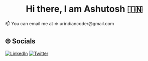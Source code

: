&nbsp;
<h1 align="center"> Hi there, I am Ashutosh 🇮🇳
</h1>
📫 You can email me at => urindiancoder@gmail.com

## 🌐 Socials
[![LinkedIn](https://img.shields.io/badge/LinkedIn-0077B5?style=for-the-badge&logo=linkedin&logoColor=white)](https://www.linkedin.com/in/ashutoshjadhav661) [![Twitter](https://img.shields.io/twitter/follow/ashutoshjv_?logo=Twitter&style=for-the-badge)](https://twitter.com/ashutoshjv_)
&nbsp;

